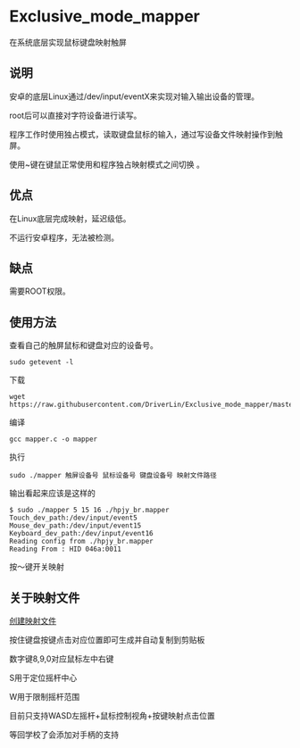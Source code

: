 # Exclusive_mode_mapper
在系统底层实现鼠标键盘映射触屏
## 说明
安卓的底层Linux通过/dev/input/eventX来实现对输入输出设备的管理。

root后可以直接对字符设备进行读写。

程序工作时使用独占模式，读取键盘鼠标的输入，通过写设备文件映射操作到触屏。

使用~键在键鼠正常使用和程序独占映射模式之间切换 。

## 优点
在Linux底层完成映射，延迟级低。

不运行安卓程序，无法被检测。
## 缺点
需要ROOT权限。
## 使用方法
查看自己的触屏鼠标和键盘对应的设备号。
```
sudo getevent -l
```

下载
```
wget https://raw.githubusercontent.com/DriverLin/Exclusive_mode_mapper/master/src/mapper.c
```
编译
```
gcc mapper.c -o mapper
```
执行
```
sudo ./mapper 触屏设备号 鼠标设备号 键盘设备号 映射文件路径
```
输出看起来应该是这样的
``` 
$ sudo ./mapper 5 15 16 ./hpjy_br.mapper
Touch_dev_path:/dev/input/event5
Mouse_dev_path:/dev/input/event15
Keyboard_dev_path:/dev/input/event16
Reading config from ./hpjy_br.mapper
Reading From : HID 046a:0011
```
按～键开关映射

## 关于映射文件

[创建映射文件](https://driverlin.github.io/Exclusive_mode_mapper/)

按住键盘按键点击对应位置即可生成并自动复制到剪贴板

数字键8,9,0对应鼠标左中右键

S用于定位摇杆中心

W用于限制摇杆范围

目前只支持WASD左摇杆+鼠标控制视角+按键映射点击位置

等回学校了会添加对手柄的支持

